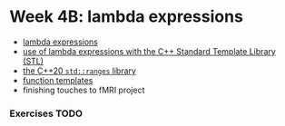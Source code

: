# Week 4B: lambda expressions

- [lambda expressions](https://www.geeksforgeeks.org/lambda-expression-in-c/)
- [use of lambda expressions with the C++ Standard Template Library (STL)](https://medium.com/@m4xshen/the-beauty-of-c-stl-algorithm-and-lambda-205e6f0d8335)
- [the C++20 `std::ranges` library](https://www.geeksforgeeks.org/cpp-20-ranges-library/)
- [function templates](https://www.geeksforgeeks.org/templates-cpp/)
- finishing touches to fMRI project

### Exercises **TODO**

